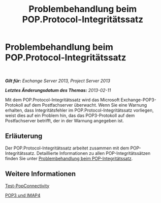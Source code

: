 ﻿---
title: Problembehandlung beim POP.Protocol-Integritätssatz
TOCTitle: Problembehandlung beim POP.Protocol-Integritätssatz
ms:assetid: 4a205a83-153a-4e93-a7af-43d2ab815809
ms:mtpsurl: https://technet.microsoft.com/de-de/library/ms.exch.scom.pop.protocol(v=EXCHG.150)
ms:contentKeyID: 53181859
ms.date: 10/08/2015
mtps_version: v=EXCHG.150
ms.translationtype: HT
---

# Problembehandlung beim POP.Protocol-Integritätssatz

 

_**Gilt für:** Exchange Server 2013, Project Server 2013_

_**Letztes Änderungsdatum des Themas:** 2013-02-11_

Mit dem POP.Protocol-Integritätssatz wird das Microsoft Exchange-POP3-Protokoll auf dem Postfachserver überwacht. Wenn Sie eine Warnung erhalten, dass Integritätsfehler im POP.Protocol-Integritätssatz vorliegen, weist dies auf ein Problem hin, das das POP3-Protokoll auf dem Postfachserver betrifft, der in der Warnung angegeben ist.

## Erläuterung

Der POP.Protocol-Integritätssatz arbeitet zusammen mit dem POP-Integritätssatz. Detaillierte Informationen zu allen POP-Integritätssätzen finden Sie unter [Problembehandlung beim POP-Integritätssatz](troubleshooting-pop-health-set.md).

## Weitere Informationen

[Test-PopConnectivity](https://technet.microsoft.com/de-de/library/bb738143\(v=exchg.150\))

[POP3 und IMAP4](https://technet.microsoft.com/de-de/library/jj657728\(v=exchg.150\))

